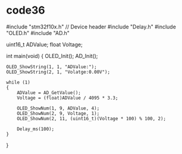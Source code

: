 # code36
#include "stm32f10x.h"                  // Device header
#include "Delay.h"
#include "OLED.h"
#include "AD.h"
 
uint16_t ADValue;
float Voltage;
 
int main(void)
{
	OLED_Init();
	AD_Init();
	
	OLED_ShowString(1, 1, "ADValue:");
	OLED_ShowString(2, 1, "Volatge:0.00V");
	
	while (1)
	{
		ADValue = AD_GetValue();
		Voltage = (float)ADValue / 4095 * 3.3;
		
		OLED_ShowNum(1, 9, ADValue, 4);
		OLED_ShowNum(2, 9, Voltage, 1);
		OLED_ShowNum(2, 11, (uint16_t)(Voltage * 100) % 100, 2);
		
		Delay_ms(100);
	}
}
